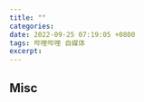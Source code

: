 ```yaml
---
title: ""
categories: 
date: 2022-09-25 07:19:05 +0800
tags: 哔哩哔哩 自媒体
excerpt: 
---
```








## Misc



